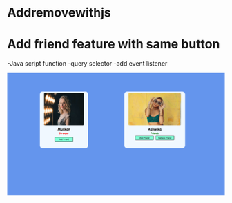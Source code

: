 # Addremovewithjs
# Add friend feature with same button
-Java script function 
-query selector
-add event listener

![preview img](/preview.png)
